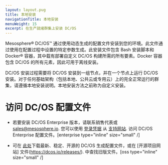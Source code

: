 ```yaml
---
layout: layout.pug
title: 本地安装 
navigationTitle: 本地安装 
menuWeight: 15
excerpt: 在生产就绪群集上安装 DC/OS
---
```


Mesosphere&reg; DC/OS&trade; 通过使用动态生成的配置文件安装到您的环境。此文件通过使用在配置过程中设置的特定参数生成。此安装文件包含 Bash 安装脚本和 Docker&reg; 容器，其中载有部署自定义 DC/OS 构建所需的所有要素。Docker 容器包含 DC/OS 的所有元素，因此可用于离线安装。

DC/OS 安装过程需要将 DC/OS 安装到一组节点，并在一个节点上运行 DC/OS 安装。对于任何基础架构（包括本地、公共云或专用云）上的完全正常运行的群集，请遵循本地安装说明。本地安装方法之前称为自定义安装。

# 访问 DC/OS 配置文件

- 若要安装 DC/OS Enterprise 版本，请联系销售代表或 <sales@mesosphere.io>. 您可以使用 [登录凭据](https://support.mesosphere.com/s/downloads) 从 [支持网站](https://support.mesosphere.com/s/login/). 访问 DC/OS Enterprise 配置文件。[enterprise type="inline" size="small" /]

- 可在 [此处](https://downloads.dcos.io/dcos/stable/dcos_generate_config.sh)下载最新、稳定、开源的 DC/OS 生成配置文件，或在 [开源项目网站] 文件(https://dcos.io/releases/). 中查找旧版文件。[oss type="inline" size="small" /]

